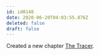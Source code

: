 ```yaml
---
id: id0148
date: 2020-06-20T04:03:55.876Z
deleted: false
draft: false
---
```


Created a new chapter [The Tracer][1].

[1]: the-tracer.html

